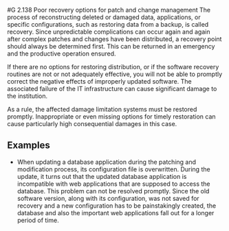 #G 2.138 Poor recovery options for patch and change management
The process of reconstructing deleted or damaged data, applications, or specific configurations, such as restoring data from a backup, is called recovery. Since unpredictable complications can occur again and again after complex patches and changes have been distributed, a recovery point should always be determined first. This can be returned in an emergency and the productive operation ensured.

If there are no options for restoring distribution, or if the software recovery routines are not or not adequately effective, you will not be able to promptly correct the negative effects of improperly updated software. The associated failure of the IT infrastructure can cause significant damage to the institution.

As a rule, the affected damage limitation systems must be restored promptly. Inappropriate or even missing options for timely restoration can cause particularly high consequential damages in this case.



## Examples 
* When updating a database application during the patching and modification process, its configuration file is overwritten. During the update, it turns out that the updated database application is incompatible with web applications that are supposed to access the database. This problem can not be resolved promptly. Since the old software version, along with its configuration, was not saved for recovery and a new configuration has to be painstakingly created, the database and also the important web applications fall out for a longer period of time.




